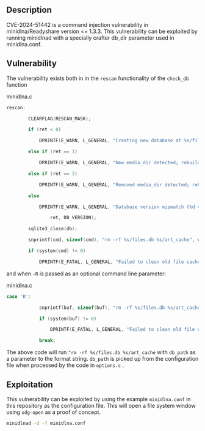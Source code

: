 ## Description

CVE-2024-51442 is a command injection vulnerability in minidlna/Readyshare version <= 1.3.3. This vulnerability can be exploited by running minidlnad with a specially crafter db_dir parameter used in minidlna.conf.

## Vulnerability

The vulnerability exists both in  in the `rescan` functionality of the `check_db` function

minidlna.c
```c
rescan:

		CLEARFLAG(RESCAN_MASK);

		if (ret < 0)

			DPRINTF(E_WARN, L_GENERAL, "Creating new database at %s/files.db\n", db_path);

		else if (ret == 1)

			DPRINTF(E_WARN, L_GENERAL, "New media_dir detected; rebuilding...\n");

		else if (ret == 2)

			DPRINTF(E_WARN, L_GENERAL, "Removed media_dir detected; rebuilding...\n");

		else

			DPRINTF(E_WARN, L_GENERAL, "Database version mismatch (%d => %d); need to recreate...\n",

				ret, DB_VERSION);

		sqlite3_close(db);

		snprintf(cmd, sizeof(cmd), "rm -rf %s/files.db %s/art_cache", db_path, db_path);

		if (system(cmd) != 0)

			DPRINTF(E_FATAL, L_GENERAL, "Failed to clean old file cache!  Exiting...\n");
```


and when `-R` is passed as an optional command line parameter:

minidlna.c
```c
case 'R':

			snprintf(buf, sizeof(buf), "rm -rf %s/files.db %s/art_cache", db_path, db_path);

			if (system(buf) != 0)

				DPRINTF(E_FATAL, L_GENERAL, "Failed to clean old file cache %s. EXITING\n", db_path);

			break;
```

The above code will run `"rm -rf %s/files.db %s/art_cache` with `db_path` as a parameter to the format string. `db_path` is picked up from the configuration file when processed by the code in `options.c` .

## Exploitation

This vulnerability can be exploited by using the example `minidlna.conf` in this repository as the configuration file. This will open a file system window using `xdg-open` as a proof of concept.

```bash
minidlnad -d -f minidlna.conf
```
